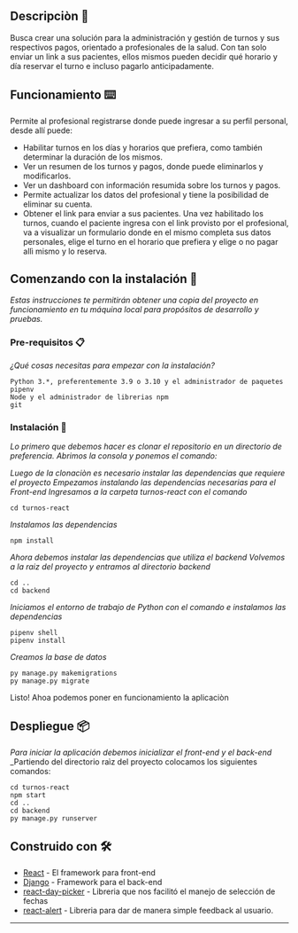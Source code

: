 
## Descripciòn 📖
Busca crear una solución para la administración y gestión de turnos y sus respectivos pagos, orientado a profesionales de la salud.
Con tan solo enviar un link a sus pacientes, ellos mismos pueden decidir qué horario y día reservar el turno e incluso pagarlo anticipadamente.

## Funcionamiento ⌨️
Permite al profesional registrarse donde puede ingresar a su perfil personal, desde allí puede:
- Habilitar turnos en los días y horarios que prefiera, como también determinar la duración de los mismos.
- Ver un resumen de los turnos y pagos, donde puede eliminarlos y modificarlos.
- Ver un dashboard con información resumida sobre los turnos y pagos.
- Permite actualizar los datos del profesional y tiene la posibilidad de eliminar su cuenta.
- Obtener el link para enviar a sus pacientes.
Una vez habilitado los turnos, cuando el paciente ingresa con el link provisto por el profesional, va a visualizar un formulario donde en el mismo completa sus datos personales, elige el turno en el horario que prefiera y elige o no pagar allì mismo y lo reserva.

## Comenzando con la instalación 🚀

_Estas instrucciones te permitirán obtener una copia del proyecto en funcionamiento en tu máquina local para propósitos de desarrollo y pruebas._


### Pre-requisitos 📋

_¿Qué cosas necesitas para empezar con la instalación?_

```
Python 3.*, preferentemente 3.9 o 3.10 y el administrador de paquetes pipenv
Node y el administrador de librerias npm
git 
```

### Instalación 🔧

_Lo primero que debemos hacer es clonar el repositorio en un directorio de preferencia.
Abrimos la consola y ponemos el comando:_


_Luego de la clonaciòn es necesario instalar las dependencias que requiere el proyecto_
_Empezamos instalando las dependencias necesarias para el Front-end_
_Ingresamos a la carpeta turnos-react con el comando_

```
cd turnos-react 
```
_Instalamos las dependencias_
```
npm install
```
_Ahora debemos instalar las dependencias que utiliza el backend_
_Volvemos a la raiz del proyecto y entramos al directorio backend_
```
cd ..
cd backend
```
_Iniciamos el entorno de trabajo de Python con el comando e instalamos las dependencias_
```
pipenv shell
pipenv install
```
_Creamos la base de datos_
```
py manage.py makemigrations
py manage.py migrate
```
Listo! Ahoa podemos poner en funcionamiento la aplicaciòn

## Despliegue 📦

_Para iniciar la aplicación debemos inicializar el front-end y el back-end_
_Partiendo del directorio raìz del proyecto colocamos los siguientes comandos:
```
cd turnos-react
npm start
cd ..
cd backend
py manage.py runserver
```

## Construido con 🛠️

* [React](https://es.reactjs.org/) - El framework para front-end
* [Django](https://www.djangoproject.com/) - Framework para el back-end
* [react-day-picker](https://react-day-picker.js.org/) - Libreria que nos facilitó el manejo de selección de fechas
* [react-alert](https://www.npmjs.com/package/react-alert) - Libreria para dar de manera simple feedback al usuario.

---
